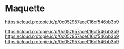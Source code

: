 # Maquette
https://cloud.protopie.io/p/0c052957ace016cf546bb3b9

https://cloud.protopie.io/p/0c052957ace016cf546bb3b9
https://cloud.protopie.io/p/0c052957ace016cf546bb3b9
https://cloud.protopie.io/p/0c052957ace016cf546bb3b9
